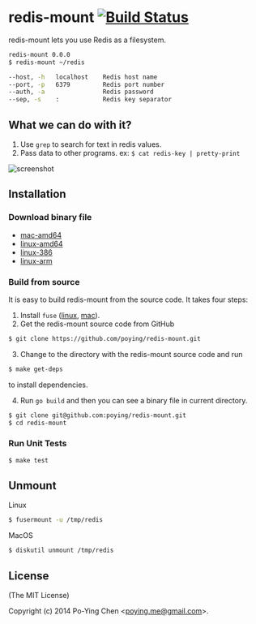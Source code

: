 redis-mount [![Build Status](http://img.shields.io/travis/poying/redis-mount.svg?style=flat)](https://travis-ci.org/poying/redis-mount)
===========

redis-mount lets you use Redis as a filesystem.

```bash
redis-mount 0.0.0
$ redis-mount ~/redis

--host, -h   localhost    Redis host name
--port, -p   6379         Redis port number
--auth, -a                Redis password
--sep, -s    :            Redis key separator
```

## What we can do with it?

1. Use `grep` to search for text in redis values.
2. Pass data to other programs. ex: `$ cat redis-key | pretty-print`

![screenshot](./screenshot.gif)

## Installation

### Download binary file

* [mac-amd64](https://github.com/poying/redis-mount/releases/download/20140824/redis-mount-darwin-amd64)
* [linux-amd64](https://github.com/poying/redis-mount/releases/download/20140824/redis-mount-linux-amd64)
* [linux-386](https://github.com/poying/redis-mount/releases/download/20140824/redis-mount-linux-386)
* [linux-arm](https://github.com/poying/redis-mount/releases/download/20140824/redis-mount-linux-arm)

### Build from source

It is easy to build redis-mount from the source code. It takes four steps:

1. Install `fuse` ([linux](http://fuse.sourceforge.net/), [mac](http://osxfuse.github.io/)).
2. Get the redis-mount source code from GitHub
  
  ```bash
  $ git clone https://github.com/poying/redis-mount.git
  ```
  
3. Change to the directory with the redis-mount source code and run
  
  ```bash
  $ make get-deps
  ```
  
  to install dependencies.

4. Run `go build` and then you can see a binary file in current directory.

```bash
$ git clone git@github.com:poying/redis-mount.git
$ cd redis-mount
```

### Run Unit Tests

```bash
$ make test
```

## Unmount

Linux

```bash
$ fusermount -u /tmp/redis
```

MacOS

```bash
$ diskutil unmount /tmp/redis
```

## License

(The MIT License)

Copyright (c) 2014 Po-Ying Chen &lt;poying.me@gmail.com&gt;.
